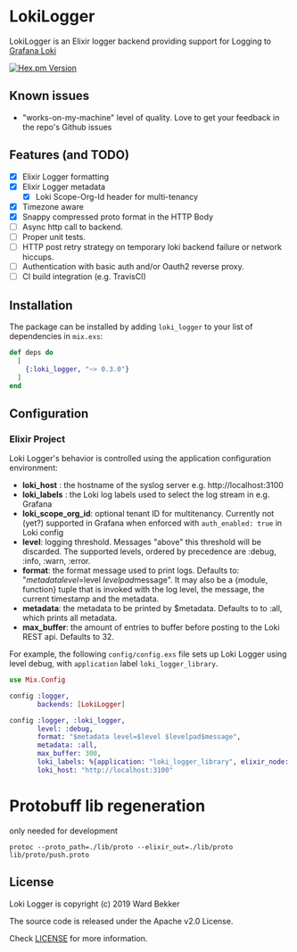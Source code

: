 # LokiLogger

LokiLogger is an Elixir logger backend providing support for Logging to [Grafana Loki](https://github.com/grafana/loki)

[![Hex.pm Version](http://img.shields.io/hexpm/v/loki_logger.svg?style=flat)](https://hex.pm/packages/loki_logger)

## Known issues

* "works-on-my-machine" level of quality. Love to get your feedback in the repo's Github issues

## Features (and TODO)

* [x] Elixir Logger formatting
* [x] Elixir Logger metadata
    * [x] Loki Scope-Org-Id header for multi-tenancy
* [x] Timezone aware
* [X] Snappy compressed proto format in the HTTP Body  
* [ ] Async http call to backend.
* [ ] Proper unit tests.
* [ ] HTTP post retry strategy on temporary loki backend failure or network hiccups.
* [ ] Authentication with basic auth and/or Oauth2 reverse proxy.
* [ ] CI build integration (e.g. TravisCI) 

## Installation

The package can be installed by adding `loki_logger` to your list of dependencies in `mix.exs`:

```elixir
def deps do
  [
    {:loki_logger, "~> 0.3.0"}
  ]
end
```

## Configuration

### Elixir Project

Loki Logger's behavior is controlled using the application configuration environment:

* __loki_host__ : the hostname of the syslog server e.g. http://localhost:3100
* __loki_labels__ : the Loki log labels used to select the log stream in e.g. Grafana 
* __loki_scope_org_id__: optional tenant ID for multitenancy. Currently not (yet?) supported in Grafana when enforced with `auth_enabled: true` in Loki config 
* __level__: logging threshold. Messages "above" this threshold will be discarded. The supported levels, ordered by precedence are :debug, :info, :warn, :error.
* __format__: the format message used to print logs. Defaults to: "$metadata level=$level $levelpad$message". It may also be a {module, function} tuple that is invoked with the log level, the message, the current timestamp and the metadata.
* __metadata__: the metadata to be printed by $metadata. Defaults to to :all, which prints all metadata.
* __max_buffer__: the amount of entries to buffer before posting to the Loki REST api. Defaults to 32.  

For example, the following `config/config.exs` file sets up Loki Logger using
level debug, with `application` label `loki_logger_library`. 

```elixir
use Mix.Config

config :logger,
       backends: [LokiLogger]

config :logger, :loki_logger,
       level: :debug,
       format: "$metadata level=$level $levelpad$message",
       metadata: :all,
       max_buffer: 300,
       loki_labels: %{application: "loki_logger_library", elixir_node: node()},
       loki_host: "http://localhost:3100"
```

# Protobuff lib regeneration

only needed for development 

```shell script
protoc --proto_path=./lib/proto --elixir_out=./lib/proto lib/proto/push.proto
```

## License

Loki Logger is copyright (c) 2019 Ward Bekker 

The source code is released under the Apache v2.0 License.

Check [LICENSE](LICENSE) for more information.

